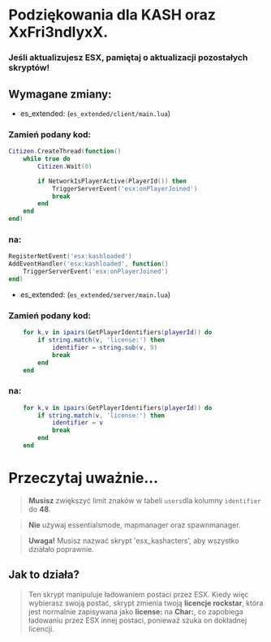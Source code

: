 # Podziękowania dla KASH oraz XxFri3ndlyxX.
### Jeśli aktualizujesz ESX, pamiętaj o aktualizacji pozostałych skryptów!

## Wymagane zmiany:

* es_extended: (`es_extended/client/main.lua`)

### Zamień podany kod:

```lua
Citizen.CreateThread(function()
	while true do
		Citizen.Wait(0)

		if NetworkIsPlayerActive(PlayerId()) then
			TriggerServerEvent('esx:onPlayerJoined')
			break
		end
	end
end)
```

### na:

```lua
RegisterNetEvent('esx:kashloaded')
AddEventHandler('esx:kashloaded', function()
	TriggerServerEvent('esx:onPlayerJoined')
end)
```

* es_extended: (`es_extended/server/main.lua`)

### Zamień podany kod:

```lua
	for k,v in ipairs(GetPlayerIdentifiers(playerId)) do
		if string.match(v, 'license:') then
			identifier = string.sub(v, 9)
			break
		end
	end
```

### na:


```lua
	for k,v in ipairs(GetPlayerIdentifiers(playerId)) do
		if string.match(v, 'license:') then
			identifier = v
			break
		end
	end
```

# Przeczytaj uważnie...
> **Musisz** zwiększyć limit znaków w tabeli `users`dla kolumny `identifier` do **48**.

> **Nie** używaj essentialsmode, mapmanager oraz spawnmanager.

> **Uwaga!** Musisz nazwać skrypt 'esx_kashacters', aby wszystko działało poprawnie.

## Jak to działa?
> Ten skrypt manipuluje ładowaniem postaci przez ESX.
Kiedy więc wybierasz swoją postać, skrypt zmienia twoją **licencje rockstar**, która jest normalnie zapisywana jako **license:** na **Char:**, co zapobiega ładowaniu przez ESX innej postaci, ponieważ szuka on dokładnej licencji.
